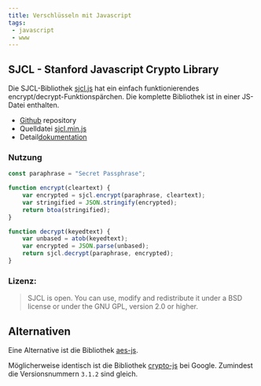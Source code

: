 ```yaml
---
title: Verschlüsseln mit Javascript
tags:
 - javascript
 - www
---
```


## SJCL - Stanford Javascript Crypto Library

Die SJCL-Bibliothek [sjcl.js](https://bitwiseshiftleft.github.io/sjcl/)
hat ein einfach funktionierendes encrypt/decrypt-Funktionspärchen.
Die komplette Bibliothek ist in einer JS-Datei enthalten.

- [Github](https://github.com/bitwiseshiftleft/sjcl/) repository
- Quelldatei [sjcl.min.js](https://bitwiseshiftleft.github.io/sjcl/sjcl.js)
- Detail[dokumentation](https://bitwiseshiftleft.github.io/sjcl/doc/)

### Nutzung

```javascript
const paraphrase = "Secret Passphrase";

function encrypt(cleartext) {
	var encrypted = sjcl.encrypt(paraphrase, cleartext); 
	var stringified = JSON.stringify(encrypted);
	return btoa(stringified);
}

function decrypt(keyedtext) {
	var unbased = atob(keyedtext);
	var encrypted = JSON.parse(unbased);
	return sjcl.decrypt(paraphrase, encrypted);
}
```

### Lizenz:
>SJCL is open. You can use, modify and redistribute it under a BSD license or under the GNU GPL, version 2.0 or higher.


## Alternativen

Eine Alternative ist die Bibliothek [aes-js](https://cdnjs.com/libraries/aes-js).

Möglicherweise identisch ist die Bibliothek [crypto-js](https://code.google.com/archive/p/crypto-js/)
bei Google. Zumindest die Versionsnummern `3.1.2` sind gleich.
